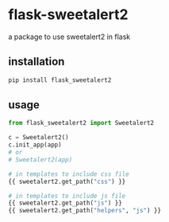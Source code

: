# flask-sweetalert2

a package to use sweetalert2 in flask

## installation

```bash
pip install flask_sweetalert2
```

## usage

```python
from flask_sweetalert2 import Sweetalert2

c = Sweetalert2()
c.init_app(app)
# or
# Sweetalert2(app)

# in templates to include css file
{{ sweetalert2.get_path("css") }}

# in templates to include js file
{{ sweetalert2.get_path("js") }}
{{ sweetalert2.get_path("helpers", "js") }}

```
